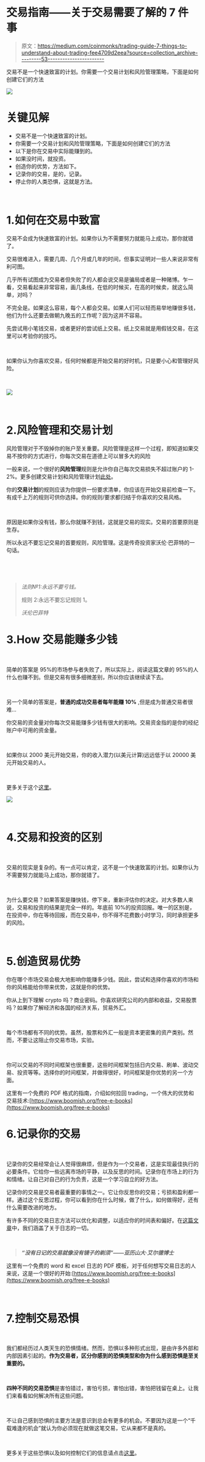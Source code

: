 # 交易指南——关于交易需要了解的 7 件事

> 原文：<https://medium.com/coinmonks/trading-guide-7-things-to-understand-about-trading-fee4709d2eea?source=collection_archive---------53----------------------->

交易不是一个快速致富的计划。你需要一个交易计划和风险管理策略，下面是如何创建它们的方法

![](img/b9f97387232f97fb3f8a3359ff47dfa3.png)

# 关键见解

*   交易不是一个快速致富的计划。
*   你需要一个交易计划和风险管理策略，下面是如何创建它们的方法
*   以下是你在交易中实际能赚到的。
*   如果没时间，就投资。
*   创造你的优势，方法如下。
*   记录你的交易，是的，记录。
*   停止你的人类恐惧，这就是方法。

‍

# 1.如何在交易中致富

交易不会成为快速致富的计划。如果你认为不需要努力就能马上成功，那你就错了。

交易很难进入，需要几周、几个月或几年的时间，但事实证明对一些人来说非常有利可图。

几乎所有试图成为交易者但失败了的人都会说交易是骗局或者是一种赌博。乍一看，交易看起来非常容易，画几条线，在低的时候买，在高的时候卖，就这么简单，对吗？

不完全是。如果这么容易，每个人都会交易。如果人们可以轻而易举地赚很多钱，他们为什么还要去做朝九晚五的工作呢？因为这并不容易。

先尝试用小笔钱交易，或者更好的尝试纸上交易。纸上交易就是用假钱交易，在这里可以考验你的技巧。

‍

如果你认为你喜欢交易，任何时候都是开始交易的好时机，只是要小心和管理好风险。

‍

![](img/179017acc62acc9f055100d2828d64bf.png)

‍

# 2.风险管理和交易计划

风险管理对于不毁掉你的账户至关重要。风险管理是这样一个过程，即知道如果交易不按你的方式进行，你每次交易在道德上可以冒多大的风险

一般来说，一个很好的**风险管理**规则是允许你自己每次交易损失不超过账户的 1-2%。更多创建交易计划和风险管理计划[此处](https://www.boomish.org/blogs/7-things-to-understand-about-trading-a-z-trader-guide#)。

你的**交易计划**的规则应该为你提供一份要求清单，你应该在开始交易前检查一下。有成千上万的规则可供你选择。你的规则/要求都归结于你喜欢的交易风格。

‍

原因是如果你没有钱，那么你就赚不到钱，这就是交易的现实。交易的首要原则是生存。

所以永远不要忘记交易的首要规则，风险管理。这是传奇投资家沃伦·巴菲特的一句话。

‍

‍

> *法则№1:永远不要亏钱。*
> 
> 规则 2:永远不要忘记规则 1。
> 
> *沃伦巴菲特*

# 3.‍How 交易能赚多少钱

‍

简单的答案是 95%的市场参与者失败了，所以实际上，阅读这篇文章的 95%的人什么也赚不到。但是交易有很多细微差别，所以你应该继续读下去。

‍

另一个简单的答案是，**普通的成功交易者每年能赚 10%** ,但是成为普通交易者很难…

你交易的资金量对你每次交易能赚多少钱有很大的影响。交易资金指的是你的经纪账户中可用的资金量。

‍

如果你以 2000 美元开始交易，你的收入潜力(以美元计算)远远低于以 20000 美元开始交易的人。

‍

更多关于这个[这里](https://www.boomish.org/blogs/how-much-can-you-earn-trading-a-realistic-perspective)。

![](img/53b4ad686132ea273ad459bccbc54baa.png)

‍

# 4.交易和投资的区别

‍

交易的现实是复杂的。有一点可以肯定，这不是一个快速致富的计划。如果你认为不需要努力就能马上成功，那你就错了。

‍

为什么要交易？如果答案是赚快钱，停下来，重新评估你的决定。对大多数人来说，交易和投资的结果是完全一样的。年底前 10%的投资回报。唯一的区别是，在投资中，你在等待回报，而在交易中，你不得不花费数小时学习，同时承担更多的风险。

‍

# 5.创造贸易优势

你在哪个市场交易会极大地影响你能赚多少钱。因此，尝试和选择你喜欢的市场和你的风格能给你带来优势，这就是你的优势。

你从上到下理解 crypto 吗？商业密码。你喜欢研究公司的内部和收益，交易股票吗？如果你了解经济和各国的经济关系，贸易外汇。

‍

每个市场都有不同的优势。虽然，股票和外汇一般是资本更密集的资产类别。然而，不要让这阻止你交易市场，实验。

‍‍

你可以交易的不同时间框架也很重要，这些时间框架包括日内交易、刷单、波动交易、投资等等。选择你的时间框架，并做得很好，时间框架是你优势的另一个方面。

这里有一个免费的 PDF 格式的指南，介绍如何拉回 trading‍，一个伟大的优势和交易技术:[https://www.boomish.org/free-e-books](https://www.boomish.org/free-e-books)

# 6.记录你的交易

‍

记录你的交易经常会让人觉得很麻烦，但是作为一个交易者，这是实现最佳执行的必要条件。它给你一些远离市场的平静，以及反思的时间。记录你在市场上的行为和情绪。让自己对自己的行为负责，这是一个学习自立的好方法。

记录你的交易是交易者最重要的事情之一。它让你反思你的交易；亏损和盈利都一样。通过这个反思过程，你可以看到你在什么时候，做了什么，如何做得好，还有什么需要改进的地方。

有许多不同的交易日志方法可以优化和调整，以适应你的时间表和偏好。在[这篇文章](https://www.boomish.org/blogs/how-to-create-and-maintain-a-trading-journal)中，我们涵盖了关于日志的一切。

‍

> ***“没有日记的交易就像没有镜子的剃须”——亚历山大·艾尔德博士***

这里有一个免费的 word 和 excel 日志的 PDF 模板，对于任何想写交易日志的人来说，这是一个很好的开始:[https://www.boomish.org/free-e-books](https://www.boomish.org/free-e-books)‍

‍

# 7.控制交易恐惧

‍

我们都经历过人类天生的恐惧情绪。然而，恐惧以多种形式出现，是由许多外部和内部因素引起的。**作为交易者，区分你感到的恐惧类型和你为什么感到恐惧是至关重要的。**

‍

**四种不同的交易恐惧**是害怕错过，害怕亏损，害怕出错，害怕把钱留在桌上。让我们来看看如何解决所有这些问题。

‍

不让自己感到恐惧的主要方法是意识到总会有更多的机会。不要因为这是一个“千载难逢的机会”就认为你必须现在就做这笔交易，它从来都不是真的。

‍

更多关于这些恐惧以及如何控制它们的信息请点击[这里](https://www.boomish.org/blogs/how-to-avoid-fear-in-trading-the-five-major-fears-of-trading)。

‍

‍

# 结论

不要急于交易。了解什么对你有效需要时间。学习基础知识，找到你的优势，坚持按照你的交易计划，不要损失所有的资金。

> 交易新手？试试[加密交易机器人](/coinmonks/crypto-trading-bot-c2ffce8acb2a)或者[复制交易](/coinmonks/top-10-crypto-copy-trading-platforms-for-beginners-d0c37c7d698c)